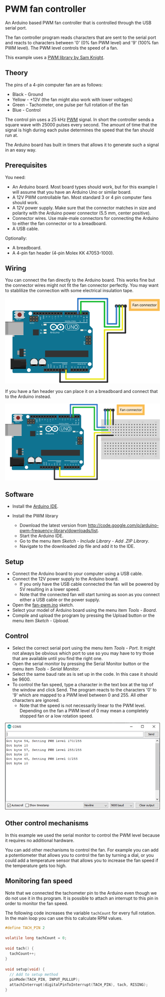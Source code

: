 # PWM fan controller

An Arduino based PWM fan controller that is controlled through the USB serial port.

The fan controller program reads characters that are sent to the serial port and reacts to characters between '0' (0% fan PWM level) and '9' (100% fan PWM level). The PWM level controls the speed of a fan.

This example uses a [PWM library by Sam Knight](https://forum.arduino.cc/index.php?topic=117425.0).

## Theory

The pins of a 4-pin computer fan are as follows:

* Black - Ground
* Yellow - +12V (the fan might also work with lower voltages)
* Green - Tachometer, one pulse per full rotation of the fan
* Blue - Control

The control pin uses a 25 kHz [PWM](https://en.wikipedia.org/wiki/Pulse-width_modulation) signal. In short the controller sends a square wave with 25000 pulses every second. The amount of time that the signal is high during each pulse determines the speed that the fan should run at.

The Arduino board has built in timers that allows it to generate such a signal in an easy way.

## Prerequisites

You need:

* An Arduino board. Most board types should work, but for this example I will assume that you have an Arduino Uno or similar board.
* A 12V PWM controllable fan. Most standard 3 or 4 pin computer fans should work.
* A 12V power supply. Make sure that the connector matches in size and polarity with the Arduino power connector (5.5 mm, center positive).
* Connector wires. Use male-male connectors for connecting the Arduino to either the fan connector or to a breadboard.
* A USB cable.

Optionally:

* A breadboard.
* A 4-pin fan header (4-pin Molex KK 47053-1000).

## Wiring

You can connect the fan directly to the Arduino board. This works fine but the connector wires might not fit the fan connector perfectly. You may want to stablilize the connection with some electrical insulation tape.

![Wiring directly](fan-pwm-basic_bb.svg)

If you have a fan header you can place it on a breadboard and connect that to the Arduino instead.

![Wiring via a breadboard](fan-pwm-breadboard_bb.svg)

## Software

* Install the [Arduino IDE](https://www.arduino.cc/en/software).

* Install the PWM library
  * Download the latest version from <http://code.google.com/p/arduino-pwm-frequency-library/downloads/list>.
  * Start the Arduino IDE.
  * Go to the menu item _Sketch - Include Library - Add .ZIP Library_.
  * Navigate to the downloaded zip file and add it to the IDE.

## Setup

* Connect the Arduino board to your computer using a USB cable.
* Connect the 12V power supply to the Arduino board.
  * If you only have the USB cable connected the fan will be powered by 5V resulting in a lower speed.
  * Note that the connected fan will start turning as soon as you connect either a USB cable or the power supply.
* Open the [fan-pwm.ino](fan-pwm.ino) sketch.
* Select your model of Arduino board using the menu item _Tools - Board_.
* Compile and upload the program by pressing the Upload button or the menu item _Sketch - Upload_.

## Control

* Select the correct serial port using the menu item _Tools - Port_. It might not always be obvious which port to use so you may have to try those that are available until you find the right one.
* Open the serial monitor by pressing the Serial Monitor button or the menu item _Tools - Serial Monitor_.
* Select the same baud rate as is set up in the code. In this case it should be 9600.
* To control the fan speed, type a character in the text box at the top of the window and click Send. The program reacts to the characters '0' to '9' which are mapped to a PWM level between 0 and 255. All other characters are ignored.
  * Note that the speed is not necessarily linear to the PWM level. Depending on the fan a PWM level of 0 may mean a completely stopped fan or a low rotation speed.

![Serial Monitor window](pwm-serial-monitor.png)

## Other control mechanisms

In this example we used the serial monitor to control the PWM level because it requires no additional hardware.

You can add other mechanisms to control the fan. For example you can add a potentiometer that allows you to control the fan by turning a dial, or you could add a temperature sensor that allows you to increase the fan speed if the temperature gets too high.

## Monitoring fan speed

Note that we connected the tachometer pin to the Arduino even though we do not use it in ths program. It is possible to attach an interrupt to this pin in order to monitor the fan speed.

The following code increases the variable `tachCount` for every full rotation. In the main loop you can use this to calculate RPM values.

```c
#define TACH_PIN 2

volatile long tachCount = 0;

void tach() {
  tachCount++;
}

void setup(void) {
  // Add to setup method
  pinMode(TACH_PIN, INPUT_PULLUP);
  attachInterrupt(digitalPinToInterrupt(TACH_PIN), tach, RISING);
}
```
